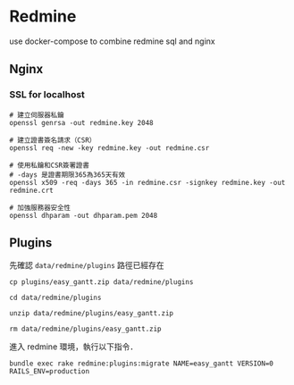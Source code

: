 # Redmine

use docker-compose to combine redmine sql and nginx


## Nginx

### SSL for localhost

```shell
# 建立伺服器私鑰
openssl genrsa -out redmine.key 2048

# 建立證書簽名請求（CSR）
openssl req -new -key redmine.key -out redmine.csr

# 使用私鑰和CSR簽署證書
# -days 是證書期限365為365天有效
openssl x509 -req -days 365 -in redmine.csr -signkey redmine.key -out redmine.crt

# 加強服務器安全性
openssl dhparam -out dhparam.pem 2048

```
## Plugins

先確認 `data/redmine/plugins` 路徑已經存在

```shell
cp plugins/easy_gantt.zip data/redmine/plugins

cd data/redmine/plugins

unzip data/redmine/plugins/easy_gantt.zip

rm data/redmine/plugins/easy_gantt.zip
```

進入 redmine 環境，執行以下指令．

```shell
bundle exec rake redmine:plugins:migrate NAME=easy_gantt VERSION=0 RAILS_ENV=production
```